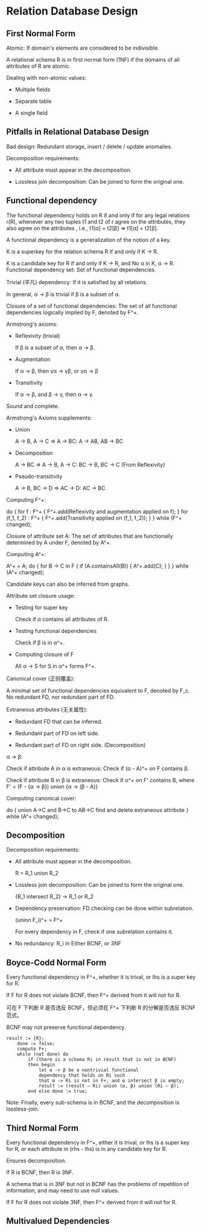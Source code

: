 # Relation Database Design

## First Normal Form

Atomic: If domain's elements are considered to be indivisible.

A relational schema R is in first normal form (1NF) if the domains of all attributes of R are atomic.

Dealing with non-atomic values:

* Multiple fields

* Separate table

* A single field

## Pitfalls in Relational Database Design

Bad design: Redundant storage, insert / delete / update anomalies.

Decomposition requirements:

* All attribute must appear in the decomposition.

* Lossless join decomposition: Can be joined to form the original one.

## Functional dependency

The functional dependency holds on R if and only if for any legal relations r(R), whenever any two tuples t1 and t2 of r agree on the attributes, they also agree on the attributes , i.e., t1[α] = t2[β] => t1[α] = t2[β].

A functional dependency is a generalization of the notion of a key.

K is a superkey for the relation schema R if and only if K -> R.

K is a candidate key for R if and only if K -> R, and No α in K, α -> R.
Functional dependency set: Set of functional dependencies.

Trivial (平凡) dependency: If it is satisfied by all relations.

In general, α -> β is trivial if β is a subset of α.

Closure of a set of functional dependencies: The set of all functional dependencies logically implied by F, denoted by F^+.

Armstrong's axioms:

* Reflexivity (trivial)

    If β is a subset of α, then α -> β.

* Augmentation

    If α -> β, then γα -> γβ, or γα -> β

* Transitivity

    If α -> β, and β -> γ, then α -> γ.

Sound and complete.

Armstrong's Axioms supplements:

* Union

    A -> B, A -> C => A -> BC: A -> AB, AB -> BC

* Decomposition

    A -> BC => A -> B, A -> C: BC -> B, BC -> C (From Reflexivity)

* Pseudo-transitivity

    A -> B, BC -> D => AC -> D: AC -> BC

Computing F^+:

do {
    for f : F^+ {
        F^+.add(Reflexivity and augmentation applied on f);
    }
    for (f_1, f_2) : F^+ {
        F^+.add(Transitivity applied on (f_1, f_2));
    }
} while (F^+ changed);

Closure of attribute set A: The set of attributes that are functionally determined by A under F, denoted by A^+.

Computing A^+:

A^+ = A;
do {
    for B -> C in F {
        if (A.containsAll(B)) {
            A^+.add(C);
        }
    }
} while (A^+ changed);

Candidate keys can also be inferred from graphs.

Attribute set closure usage:

* Testing for super key

    Check if α contains all attributes of R.

* Testing functional dependencies

    Check if β is in α^+.

* Computing closure of F

    All α -> S for S in α^+ forms F^+.

Canonical cover (正则覆盖):

A minimal set of functional dependencies equivalent to F, denoted by F_c. No redundant FD, nor redundant part of FD.

Extraneous attributes (无关属性):

* Redundant FD that can be inferred.

* Redundant part of FD on left side.

* Redundant part of FD on right side. (Decomposition)

α -> β:

Check if attribute A in α is extraneous: Check if (α - A)^+ on F contains β.

Check if attribute B in β is extraneous: Check if α^+ on F' contains B, where F' = (F - {α -> β}) union {α -> (β - A)}

Computing canonical cover:

do {
    union A->C and B->C to AB->C
    find and delete extraneous attribute
} while (A^+ changed);

## Decomposition

Decomposition requirements:

* All attribute must appear in the decomposition.

    R = R_1 union R_2

* Lossless join decomposition: Can be joined to form the original one.

    {R_1 intersect R_2} -> R_1 or R_2

* Dependency preservation: FD checking can be done within subrelation.

    (union F_i)^+ = F^+

    For every dependency in F, check if one subrelation contains it.

* No redundancy: R_i in Either BCNF, or 3NF

## Boyce-Codd Normal Form

Every functional dependency in F^+, whether it is trival, or lhs is a super key for R.

If F for R does not violate BCNF, then F^+ derived from it will not for R.

可在 F 下判断 R 是否违反 BCNF，但必须在 F^+ 下判断 R 的分解是否违反 BCNF 范式。

BCNF may not preserve functional dependency.

```
result := {R};
    done := false;
    compute F+;
    while (not done) do
        if (there is a schema Ri in result that is not in BCNF)
        then begin
            let α -> β be a nontrivial functional
            dependency that holds on Ri such
            that α -> Ri is not in F+, and α intersect β is empty;
            result := (result – Ri) union (α, β) union (Ri – β);
        end else done := true;
```

Note: Finally, every sub-schema is in BCNF, and the decomposition is lossless-join.

## Third Normal Form

Every functional dependency in F^+, either it is trival, or lhs is a super key for R, or each attribute in (rhs - lhs) is in any candidate key for R.

Ensures decomposition.

If R is BCNF, then R is 3NF.

A schema that is in 3NF but not in BCNF has the problems of repetition of information, and may need to use null values.

If F for R does not violate 3NF, then F^+ derived from it will not for R.

## Multivalued Dependencies


